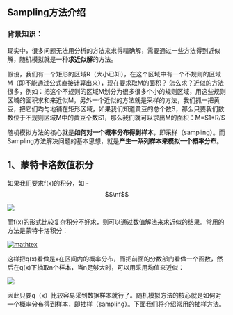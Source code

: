 
## Sampling方法介绍

### 背景知识：
现实中，很多问题无法用分析的方法来求得精确解，需要通过一些方法得到近似解，随机模拟就是一种**求近似解**的方法。

假设，我们有一个矩形的区域R（大小已知），在这个区域中有一个不规则的区域M（即不能通过公式直接计算出来），现在要求取M的面积？ 怎么求？近似的方法很多，例如：把这个不规则的区域M划分为很多很多个小的规则区域，用这些规则区域的面积求和来近似M，另外一个近似的方法就是采样的方法，我们抓一把黄豆，把它们均匀地铺在矩形区域，如果我们知道黄豆的总个数S，那么只要我们数数位于不规则区域M中的黄豆个数S1，那么我们就可以求出M的面积：M=S1*R/S

随机模拟方法的核心就是**如何对一个概率分布得到样本**，即采样（sampling）。而Sampling方法解决问题的基本思想，就是**产生一系列样本来模拟一个概率分布**。

## 1、蒙特卡洛数值积分

如果我们要求f(x)的积分，如
-$$\nf$$

![](http://www.forkosh.com/mathtex.cgi?formdata=%5Cint%5Climits_%7Ba%7D%5E%7Bb%7Df%28x%29dx)

而f(x)的形式比较复杂积分不好求，则可以通过数值解法来求近似的结果。常用的方法是蒙特卡洛积分：

[![mathtex](https://images0.cnblogs.com/blog/354318/201502/012131210506829.gif "mathtex")](https://images0.cnblogs.com/blog/354318/201502/012131205342973.gif)

这样把q(x)看做是x在区间内的概率分布，而把前面的分数部门看做一个函数，然后在q(x)下抽取n个样本，当n足够大时，可以用采用均值来近似：

![](http://www.forkosh.com/mathtex.cgi?formdata=%5Cfrac%7B1%7D%7Bn%7D%5Csum_%7Bi%7D%5Cfrac%7Bf%28x_i%29%7D%7Bq%28x_i%29%7D)

因此只要q（x）比较容易采到数据样本就行了。随机模拟方法的核心就是如何对一个概率分布得到样本，即抽样（sampling）。下面我们将介绍常用的抽样方法。





<!--stackedit_data:
eyJoaXN0b3J5IjpbLTIwNTkzNTU3MTAsNzQ4ODAxODY1LDIwOT
YwMDY5NSwyMTQ2ODU5NTgxLC0xMTM3MzA3OTY0LDE2NTIyNzMz
ODgsMTgwNjgzOTE5OCwtMzU3MDcwNDgzLDEyMTE0NDE3N119
-->